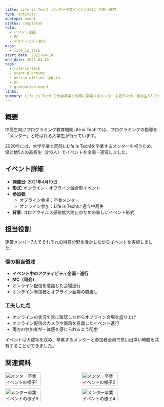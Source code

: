 ```yaml
---
title: Life is Tech! メンター卒業イベント2021 企画・運営
type: activity
subtype: event
status: completed
role:
  - イベント企画
  - MC
  - アクティビティ担当
orgs:
  - life_is_tech
start_date: 2021-04-10
end_date: 2021-04-10
tags:
  - life-is-tech
  - event-planning
  - online-offline-hybrid
  - mc
  - graduation-event
links: 
summary: Life is Tech!で大学卒業と同時に卒業するメンターを祝うため、高校生6人でオンライン・オフライン融合型の卒業イベントを企画・運営。MCとアクティビティを担当した。
---
```

## 概要
中高生向けプログラミング教育機関Life is Tech!では、プログラミングの指導を「メンター」と呼ばれる大学生が行っています。

2020年には、大学卒業と同時にLife is Tech!を卒業するメンターを祝うため、僕と他5人の高校生（計6人）でイベントを企画・運営しました。

## イベント詳細
- **開催日**: 2021年4月10日
- **形式**: オンライン・オフライン融合型イベント
- **参加者**: 
  - オフライン会場：卒業メンター
  - オンライン参加：Life is Tech!に通う中高生
- **背景**: コロナウイルス感染拡大防止のための新しいイベント形式

## 担当役割
運営メンバー7人でそれぞれの得意分野を活かしながらイベントを実施しました。

### 僕の担当領域
- **イベント中のアクティビティ企画・進行**
- **MC（司会）**
- オンライン配信を意識した会場進行
- オンライン参加者とオフライン会場の橋渡し

### 工夫した点
- オンラインの状況を常に確認しながらオフライン会場を盛り上げ
- オンライン配信のカメラや画角を意識したイベント進行
- 両方の参加者が一体感を感じられるよう配慮

イベントは大成功を収め、卒業するメンターと参加者全員で思い出深い時間を共有することができました。

## 関連資料
<div style="display: flex; flex-wrap: wrap; gap: 10px;">
  <img src="linked_assets/20_Activities/lit_mentor_graduation_event_2021/assets/event_scene1.jpg" alt="メンター卒業イベントの様子1" width="48%">
  <img src="linked_assets/20_Activities/lit_mentor_graduation_event_2021/assets/event_scene2.jpg" alt="メンター卒業イベントの様子2" width="48%">
  <img src="linked_assets/20_Activities/lit_mentor_graduation_event_2021/assets/event_scene3.jpg" alt="メンター卒業イベントの様子3" width="48%">
  <img src="linked_assets/20_Activities/lit_mentor_graduation_event_2021/assets/event_scene4.jpg" alt="メンター卒業イベントの様子4" width="48%">
</div>
